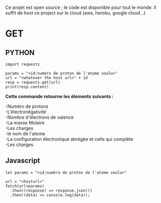 Ce projet est open source ; le code est disponible pour tout le monde.
Il suffit de host ce project sur le cloud (aws, heroku, google cloud...)

# GET

## PYTHON
```
import requests

params = "<id:numéro de proton de l'atome voulu>"
url = "<whatever the host url>" + id
resp = requests.get(url)
print(resp.content)
```

**Cette commande retourne les élements suivants :**

-Numéro de protons  
-L'électronégativité  
-Nombre d'électrons de valence  
-La masse Molaire  
-Les charges  
-le nom de l'atome    
-La configuration électronique abrégée et celle qui complète  
-Les charges

## Javascript

```
let params = "<id:numéro de proton de l'atome voulu>" 

url = "<hosturl>"
fetch(url+params)
  .then((response) => response.json())
  .then((data) => console.log(data));
```